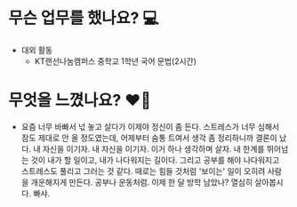 # 무슨 업무를 했나요? 💻
- 대외 활동
    - KT랜선나눔캠퍼스 중학교 1학년 국어 문법(2시간)

# 무엇을 느꼈나요? ❤️‍🔥
- 요즘 너무 바빠서 넋 놓고 살다가 이제야 정신이 좀 든다. 스트레스가 너무 심해서 잠도 제대로 안 올 정도였는데, 어제부터 숨통 트여서 생각 좀 정리하니까 결론이 났다. 내 자신을 이기자. 내 자신을 이기자. 이거 하나 생각하며 살자. 내 한계를 뛰어넘는 것이 내가 할 일이고, 내가 나다워지는 길이다. 그리고 공부를 해야 나다워지고 스트레스도 풀리고 그러는 것 같다. 때로는 힘들 것처럼 '보이는' 일이 오히려 사람을 개운해지게 만든다. 공부나 운동처럼. 이제 한 달 방학 남았나? 열심히 살아봅시다. 빠샤.